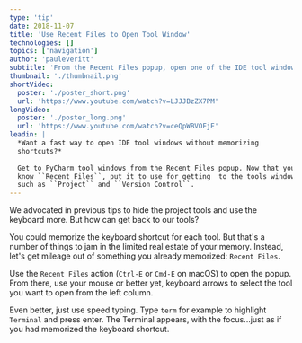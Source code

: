 ```yaml
---
type: 'tip'
date: 2018-11-07
title: 'Use Recent Files to Open Tool Window'
technologies: []
topics: ['navigation']
author: 'pauleveritt'
subtitle: 'From the Recent Files popup, open one of the IDE tool windows.'
thumbnail: './thumbnail.png'
shortVideo:
  poster: './poster_short.png'
  url: 'https://www.youtube.com/watch?v=LJJJBzZX7PM'
longVideo:
  poster: './poster_long.png'
  url: 'https://www.youtube.com/watch?v=ceQpWBVOFjE'
leadin: |
  *Want a fast way to open IDE tool windows without memorizing 
  shortcuts?*
  
  Get to PyCharm tool windows from the Recent Files popup. Now that you 
  know ``Recent Files``, put it to use for getting  to the tools windows 
  such as ``Project`` and ``Version Control``.
---
```


We advocated in previous tips to hide the project tools and use
the keyboard more. But how can get back to our tools?

You could memorize the keyboard shortcut for each tool. But that's
a number of things to jam in the limited real estate of your
memory. Instead, let's get mileage out of something you already
memorized: `Recent Files`.

Use the `Recent Files` action (`Ctrl-E` or `Cmd-E` on macOS)
to open the popup. From there, use your mouse or better yet,
keyboard arrows to select the tool you want to open from the
left column.

Even better, just use speed typing. Type `term` for example to
highlight `Terminal` and press enter. The Terminal appears, with
the focus...just as if you had memorized the keyboard shortcut.
